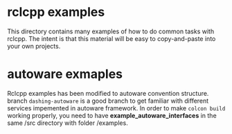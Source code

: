 # rclcpp examples

This directory contains many examples of how to do common tasks with rclcpp.
The intent is that this material will be easy to copy-and-paste into your own projects.

# autoware exmaples
Rclcpp examples has been modified to autoware convention structure. branch `dashing-autoware` is a good branch to get familiar with different services impemented in autoware framework.
In order to make `colcon build` working properly, you need to have **example_autoware_interfaces** in the same /src directory with folder /examples.
